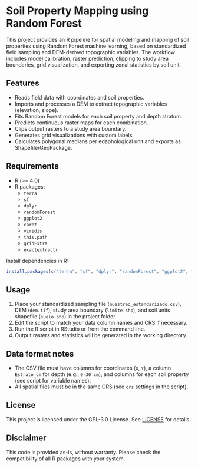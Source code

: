 # Soil Property Mapping using Random Forest

This project provides an R pipeline for spatial modeling and mapping of soil properties using Random Forest machine learning, based on standardized field sampling and DEM-derived topographic variables. The workflow includes model calibration, raster prediction, clipping to study area boundaries, grid visualization, and exporting zonal statistics by soil unit.

## Features

- Reads field data with coordinates and soil properties.
- Imports and processes a DEM to extract topographic variables (elevation, slope).
- Fits Random Forest models for each soil property and depth stratum.
- Predicts continuous raster maps for each combination.
- Clips output rasters to a study area boundary.
- Generates grid visualizations with custom labels.
- Calculates polygonal medians per edaphological unit and exports as Shapefile/GeoPackage.

## Requirements

- R (>= 4.0)
- R packages:
    - `terra`
    - `sf`
    - `dplyr`
    - `randomForest`
    - `ggplot2`
    - `caret`
    - `viridis`
    - `this.path`
    - `gridExtra`
    - `exactextractr`

Install dependencies in R:
```r
install.packages(c("terra", "sf", "dplyr", "randomForest", "ggplot2", "caret", "viridis", "this.path", "gridExtra", "exactextractr"))
```

## Usage

1. Place your standardized sampling file (`muestreo_estandarizado.csv`), DEM (`dem.tif`), study area boundary (`limite.shp`), and soil units shapefile (`suelo.shp`) in the project folder.
2. Edit the script to match your data column names and CRS if necessary.
3. Run the R script in RStudio or from the command line.
4. Output rasters and statistics will be generated in the working directory.

## Data format notes

- The CSV file must have columns for coordinates (`X`, `Y`), a column `Estrato_cm` for depth (e.g., `0-30 cm`), and columns for each soil property (see script for variable names).
- All spatial files must be in the same CRS (see `crs` settings in the script).

## License

This project is licensed under the GPL-3.0 License. See [LICENSE](LICENSE) for details.

## Disclaimer

This code is provided as-is, without warranty. Please check the compatibility of all R packages with your system.
